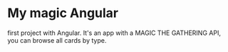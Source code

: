 # My magic Angular
first project with Angular. It's an app with a MAGIC THE GATHERING API, 
you can browse all cards by type. 


